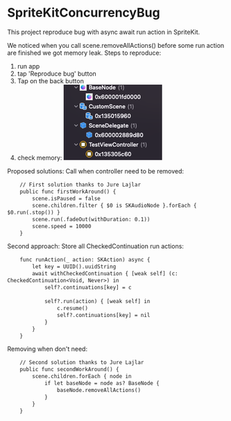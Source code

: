 # SpriteKitConcurrencyBug
This project reproduce bug with async await run action in SpriteKit. 



We noticed when you call scene.removeAllActions() before some run action are finished we got memory leak. 
Steps to reproduce: 
1. run app
2. tap 'Reproduce bug' button
3. Tap on the back button
4. check memory:
![Memory screenshot](memory.png)


Proposed solutions:
Call when controller need to be removed:
```
    // First solution thanks to Jure Lajlar
    public func firstWorkAround() {
        scene.isPaused = false
        scene.children.filter { $0 is SKAudioNode }.forEach { $0.run(.stop()) }
        scene.run(.fadeOut(withDuration: 0.1))
        scene.speed = 10000
    }
```

Second approach:
Store all CheckedContinuation run actions:

```
    func runAction(_ action: SKAction) async {
        let key = UUID().uuidString
        await withCheckedContinuation { [weak self] (c: CheckedContinuation<Void, Never>) in
            self?.continuations[key] = c

            self?.run(action) { [weak self] in
                c.resume()
                self?.continuations[key] = nil
            }
        }
    }
 ```
    
Removing when don't need:

```
    // Second solution thanks to Jure Lajlar
    public func secondWorkAround() {
        scene.children.forEach { node in
            if let baseNode = node as? BaseNode {
                baseNode.removeAllActions()
            }
        }
    }
```


